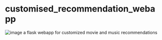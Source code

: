 # customised_recommendation_webapp
![image](https://user-images.githubusercontent.com/58982512/235493177-a00f46d6-ec7d-4f7b-92c4-f4869398d560.png)
a flask webapp for customized movie and music recommendations
